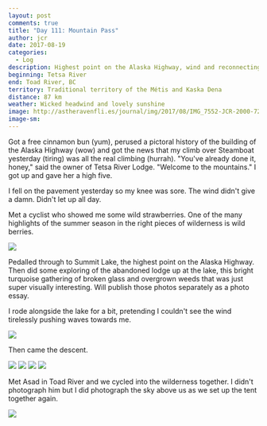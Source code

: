 ```yaml
---
layout: post
comments: true
title: "Day 111: Mountain Pass"
author: jcr
date: 2017-08-19
categories:
  - Log
description: Highest point on the Alaska Highway, wind and reconnecting with Asad.
beginning: Tetsa River
end: Toad River, BC
territory: Traditional territory of the Métis and Kaska Dena
distance: 87 km
weather: Wicked headwind and lovely sunshine
image: http://astheravenfli.es/journal/img/2017/08/IMG_7552-JCR-2000-72-web.jpg
image-sm:
---
```


Got a free cinnamon bun (yum), perused a pictoral history of the building of the Alaska Highway (wow) and got the news that my climb over Steamboat yesterday (tiring) was all the real climbing (hurrah). "You've already done it, honey," said the owner of Tetsa River Lodge. "Welcome to the mountains." I got up and gave her a high five.

I fell on the pavement yesterday so my knee was sore. The wind didn't give a damn. Didn't let up all day.

Met a cyclist who showed me some wild strawberries. One of the many highlights of the summer season in the right pieces of wilderness is wild berries.

<img src="http://astheravenfli.es/journal/img/2017/08/IMG_7311-JCR-2000-72-web.jpg">

Pedalled through to Summit Lake, the highest point on the Alaska Highway. Then did some exploring of the abandoned lodge up at the lake, this bright turquoise gathering of broken glass and overgrown weeds that was just super visually interesting. Will publish those photos separately as a photo essay.

I rode alongside the lake for a bit, pretending I couldn't see the wind tirelessly pushing waves towards me.

<img src="http://astheravenfli.es/journal/img/2017/08/IMG_7506-JCR-2000-72-web.jpg">

Then came the descent.

<img src="http://astheravenfli.es/journal/img/2017/08/IMG_7511-JCR-2000-72-web.jpg">

<img src="http://astheravenfli.es/journal/img/2017/08/IMG_7521-JCR-2000-72-web.jpg">

<img src="http://astheravenfli.es/journal/img/2017/08/IMG_7529-JCR-2000-72-web.jpg">

<img src="http://astheravenfli.es/journal/img/2017/08/IMG_7531-JCR-2000-72-web.jpg">

Met Asad in Toad River and we cycled into the wilderness together. I didn't photograph him but I did photograph the sky above us as we set up the tent together again.

<img src="http://astheravenfli.es/journal/img/2017/08/IMG_7552-JCR-2000-72-web.jpg">